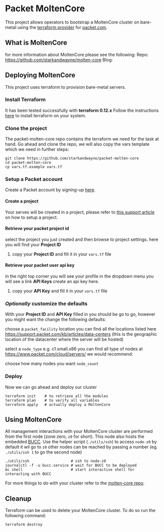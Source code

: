 # Packet MoltenCore

This project allows operators to bootstrap a MoltenCore cluster on bare-metal
using the [terraform provider](https://www.terraform.io/docs/providers/packet/index.html) for [packet.com](https://www.packet.com/).

## What is MoltenCore
for more information about MoltenCore please see the following:
Repo: https://github.com/starkandwayne/molten-core
Blog:

## Deploying MoltenCore
This project uses terraform to provision bare-metal servers.

### Install Terraform
It has been tested successfully with **terraform 0.12.x**
Follow the instructions [here](https://learn.hashicorp.com/terraform/getting-started/install.html)
to install terraform on your system.

### Clone the project
The packet-molten-core repo contains the terraform we need for the task at hand.
Go ahead and clone the repo, we will also copy the vars template which we need
in further steps:

```
git clone https://github.com/starkandwayne/packet-molten-core
cd packet-molten-core
cp vars.tf.example vars.tf
```

### Setup a Packet account
Create a Packet account by signing-up [here](https://app.packet.net/signup).

#### Create a project
Your serves will be created in a project, please refer to [this support article](https://support.packet.com/kb/articles/portal)
on how to setup a project.

#### Retrieve your packet project id
select the project you just created and then browse to project settings.
here you will find your **Project ID**

1. copy your **Project ID** and fill it in your `vars.tf` file

#### Retrieve your packet user api key
in the right top corner you will see your profile
in the dropdown menu you will see a link **API Keys**
create an api key here.

1. copy your **API Key** and fill it in your `vars.tf` file

### *Optionally* customize the defaults
With your **Project ID** and **API Key** filled in you should be go to go,
however you might want the change the following defaults:

choose a `packet_facility` location
you can find all the locations listed here https://support.packet.com/kb/articles/data-centers
(this is the geographic location of the datacenter where the server will be hosted)

select a `node_type` e.g. c1.small.x86
you can find all type of nodes at https://www.packet.com/cloud/servers/
we would recommend:

choose how many nodes you want `node_count`

### Deploy
Now we can go ahead and deploy our cluster
```
terraform init    # to retrieve all the modules
terraform plan    # to verify all variables
terraform apply   # actually deploy a MoltenCore
```

## Using MoltenCore
All management interactions with your MoltenCore cluster are performed from the
first node (zone zero, `z0` for short). This node also hosts the embedded [BUCC](https://github.com/starkandwayne/bucc).
Use the helper script (`./utils/ssh`) to access `node-z0` by default it wil go to `z0`
other nodes can be reached by passing a number (eg. `./utils/ssh 1` to go the second node)

```
./utils/ssh                   # ssh to node-z0
journalctl -f -u bucc.service # wait for BUCC to be deployed
mc shell                      # start interactive shell for interacting with BUCC
```

For more things to do with your cluster refer to the [molten-core repo](https://github.com/starkandwayne/molten-core).

## Cleanup
Terraform can be used to delete your MoltenCore cluster.
To do so run the following command:
```
terraform destroy

```
